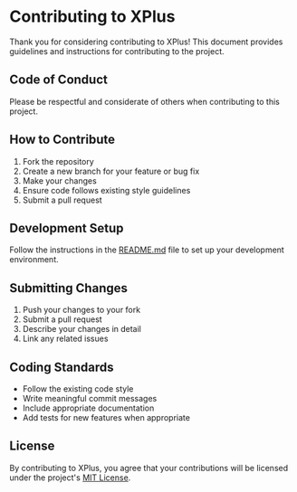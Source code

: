 # Contributing to XPlus

Thank you for considering contributing to XPlus! This document provides guidelines and instructions for contributing to the project.

## Code of Conduct

Please be respectful and considerate of others when contributing to this project.

## How to Contribute

1. Fork the repository
2. Create a new branch for your feature or bug fix
3. Make your changes
4. Ensure code follows existing style guidelines
5. Submit a pull request

## Development Setup

Follow the instructions in the [README.md](../README.md) file to set up your development environment.

## Submitting Changes

1. Push your changes to your fork
2. Submit a pull request
3. Describe your changes in detail
4. Link any related issues

## Coding Standards

-   Follow the existing code style
-   Write meaningful commit messages
-   Include appropriate documentation
-   Add tests for new features when appropriate

## License

By contributing to XPlus, you agree that your contributions will be licensed under the project's [MIT License](../LICENSE).
